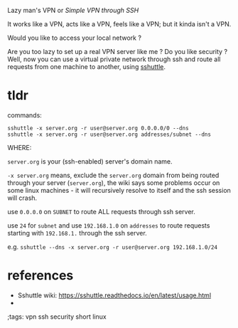 Lazy man's VPN or <em>Simple VPN through SSH</em>

It works like a VPN, acts like a VPN, feels like a VPN; but it kinda
isn't a VPN.

Would you like to access your local network ? 

Are you too lazy to set up a real VPN server like me ? Do
you like security ? Well, now you can use a virtual private
network through ssh and route all requests from one machine to
another, using [sshuttle](https://github.com/sshuttle/sshuttle).

# tldr
commands:

```
sshuttle -x server.org -r user@server.org 0.0.0.0/0 --dns
sshuttle -x server.org -r user@server.org addresses/subnet --dns
```

WHERE:

`server.org` is your (ssh-enabled) server's domain name.

`-x server.org` means, exclude the `server.org` domain from being routed 
through your server (`server.org`), the wiki says some problems occur on some
linux machines - it will recursively resolve to itself and the ssh session 
will crash.

use `0.0.0.0` on `SUBNET` to route ALL requests through ssh server.

use `24` for `subnet` and use `192.168.1.0` on `addresses` to route requests starting with `192.168.1.` through the ssh server.

e.g. `sshuttle --dns -x server.org -r user@server.org 192.168.1.0/24`

# references 

- Sshuttle wiki: <https://sshuttle.readthedocs.io/en/latest/usage.html>
- 

;tags: vpn ssh security short linux
